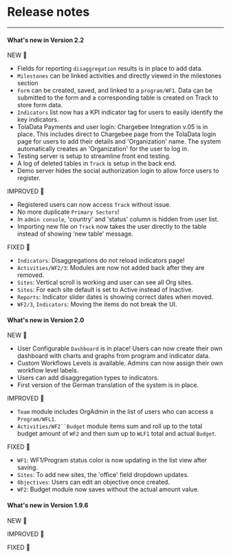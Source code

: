 # Release notes

---

#### What's new in Version 2.2

NEW 🌟

* Fields for reporting `disaggregation` results is in place to add data.
* `Milestones` can be linked activities and directly viewed in the milestones section
* `Form` can be created, saved, and linked to a `program/WF1`. Data can be submitted to the form and a corresponding table is created on Track to store form data.
* `Indicators` list now has a KPI indicator tag for users to easily identify the key indicators.
* TolaData Payments and user login: Chargebee Integration v.05 is in place. This includes direct to Chargebee page from the TolaData login page for users to add their details and 'Organization' name. The system automatically creates an 'Organization' for the user to log in.
* Testing server is setup to streamline front end testing.
* A log of deleted tables in `Track` is setup in the back end. 
* Demo server hides the social authorization login to allow force users to register.

IMPROVED 🤕

* Registered users can now access `Track` without issue.
* No more duplicate `Primary Sectors`!
* In `admin console`, 'country' and 'status' column is hidden from user list.
* Importing new file on `Track` now takes the user directly to the table instead of showing 'new table' message.

FIXED 🐛

* `Indicators`: Disaggregations do not reload indicators page!
* `Activities/WF2/3`: Modules are now not added back after they are removed.
* `Sites`: Vertical scroll is working and user can see all Org sites.
* `Sites`: For each site default is set to Active instead of Inactive.
* `Reports`: Indicator slider dates is showing correct dates when moved.
* `WF2/3`, `Indicators`: Moving the items do not break the UI.

#### What's new in Version 2.0

NEW 🌟

* User Configurable `Dashboard` is in place! Users can now create their own dashboard with charts and graphs from program and indicator data.
* Custom Workflows Levels is available. Admins can now assign their own workflow level labels.
* Users can add disaggregation types to indicators.
* First version of the German translation of the system is in place.

IMPROVED 🤕
* `Team` module includes OrgAdmin in the list of users who can access a `Program/WFL1`.
* `Activities/WF2``Budget` module items sum and roll up to the total budget amount of `WF2` and then sum up to `WLF1` total and actual `Budget`.

FIXED 🐛
* `WF1`: WF1/Program status color is now updating in the list view after saving.
* `Sites`: To add new sites, the 'office' field dropdown updates.
* `Objectives`: Users can edit an objective once created.
* `WF2`: Budget module now saves without the actual amount value.

#### What's new in Version 1.9.6

NEW 🌟

IMPROVED 🤕

FIXED 🐛









